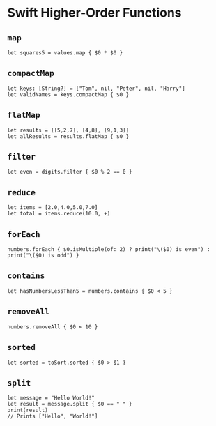 # Swift Higher-Order Functions

## `map`

	let squares5 = values.map { $0 * $0 }

## `compactMap`

	let keys: [String?] = ["Tom", nil, "Peter", nil, "Harry"]
	let validNames = keys.compactMap { $0 }

## `flatMap`

	let results = [[5,2,7], [4,8], [9,1,3]]
	let allResults = results.flatMap { $0 }

## `filter`

	let even = digits.filter { $0 % 2 == 0 }

## `reduce`

	let items = [2.0,4.0,5.0,7.0]
	let total = items.reduce(10.0, +)

## `forEach`

	numbers.forEach { $0.isMultiple(of: 2) ? print("\($0) is even") : print("\($0) is odd") }

## `contains`

	let hasNumbersLessThan5 = numbers.contains { $0 < 5 }

## `removeAll`

	numbers.removeAll { $0 < 10 }

## `sorted`

	let sorted = toSort.sorted { $0 > $1 }

## `split`

	let message = "Hello World!"
	let result = message.split { $0 == " " }
	print(result)
	// Prints ["Hello", "World!"]